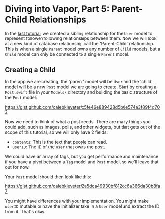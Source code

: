 # Diving into Vapor, Part 5: Parent-Child Relationships

In the [last tutorial](https://theswiftwebdeveloper.com/diving-into-vapor-part-4-deeper-into-fluent-30d84e19f114), we created a sibling relationship for the `User` model to represent follower/following relationships between them. Now we will look at a new kind of database relationship call the 'Parent-Child' relationship. This is when a single `Parent` model owns any number of `Child` models, but a `Child` model can only be connected to a single `Parent` model.

## Creating a Child

In the app we are creating, the 'parent' model will be `User` and the 'child' model will be a new `Post` model we are going to create. Start by creating a `Post.swift` file in your `Models/` directory and building the basic structure of the `Post` model:

https://gist.github.com/calebkleveter/c5fe46e889428d5b0e574a3f89f4d702

Now we need to think of what a post needs. There are many things you could add, such as images, polls, and other widgets, but that gets out of the scope of this tutorial, so we will only have 2 fields:

- `contents`: This is the text that people can read.
- `userID`: The ID of the `User` that owns the post.

We could have an array of tags, but you get performance and maintenance if you have a pivot between a `Tag` model and `Post` model, so we'll leave that out for now.

Your `Post` model should then look like this:

https://gist.github.com/calebkleveter/2a5dca49930bf812dc6a366da30b8fa7

You might have differences with your implementation. You might make `userID` mutable or have the initializer take in a `User` model and extract the ID from it. That's okay.




